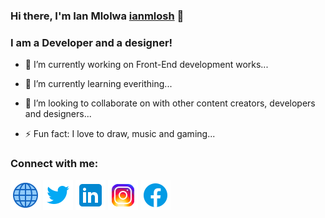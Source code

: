### Hi there, I'm Ian Mlolwa [ianmlosh](https://my-portfolio-ian.netlify.app) 👋

### I am a Developer and a designer!

- 🔭 I’m currently working on Front-End development works...

- 🌱 I’m currently learning everithing...

- 👯 I’m looking to collaborate on with other content creators, developers and designers...
<!--
- 🤔 I’m looking for help with ...
- 💬 Ask me about ...
- 📫 How to reach me: ...
- 😄 Pronouns: ...
  -->
- ⚡ Fun fact: I love to draw, music and gaming...

### Connect with me:

[<img src="images/globe-icon.png" />](https://my-portfolio-ian.netlify.app)
[<img src="images/twitter-icon.png"/>](https://twitter.com/ianmlolwa)
[<img src="images/linkedin-icon.png"/>](https://www.linkedin.com/in/ian-mlolwa-b18195215/)
[<img src="images/instagram-icon.png"/>](https://www.instagram.com/ianmlolwa/)
[<img src="images/facebook-icon.png"/>](https://www.facebook.com/ian.mwamburi)
